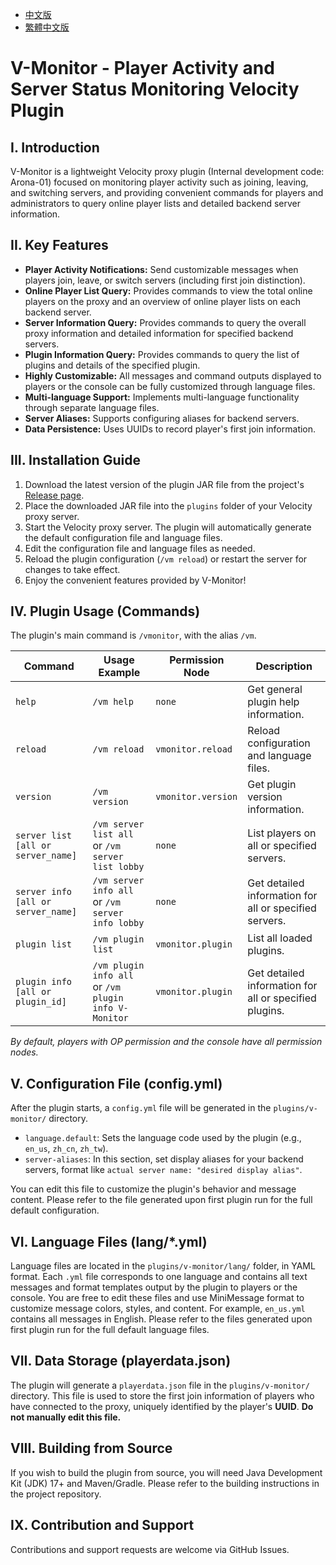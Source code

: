 - [中文版](./README.md)
- [繁體中文版](./README_TW.md)

# V-Monitor - Player Activity and Server Status Monitoring Velocity Plugin

## I. Introduction
V-Monitor is a lightweight Velocity proxy plugin (Internal development code: Arona-01) focused on monitoring player activity such as joining, leaving, and switching servers, and providing convenient commands for players and administrators to query online player lists and detailed backend server information.

## II. Key Features
- **Player Activity Notifications:** Send customizable messages when players join, leave, or switch servers (including first join distinction).
- **Online Player List Query:** Provides commands to view the total online players on the proxy and an overview of online player lists on each backend server.
- **Server Information Query:** Provides commands to query the overall proxy information and detailed information for specified backend servers.
- **Plugin Information Query:** Provides commands to query the list of plugins and details of the specified plugin.
- **Highly Customizable:** All messages and command outputs displayed to players or the console can be fully customized through language files.
- **Multi-language Support:** Implements multi-language functionality through separate language files.
- **Server Aliases:** Supports configuring aliases for backend servers.
- **Data Persistence:** Uses UUIDs to record player's first join information.

## III. Installation Guide
1.  Download the latest version of the plugin JAR file from the project's [Release page](https://github.com/MC-Nirvana/V-Monitor/releases/latest).
2.  Place the downloaded JAR file into the `plugins` folder of your Velocity proxy server.
3.  Start the Velocity proxy server. The plugin will automatically generate the default configuration file and language files.
4.  Edit the configuration file and language files as needed.
5.  Reload the plugin configuration (`/vm reload`) or restart the server for changes to take effect.
6.  Enjoy the convenient features provided by V-Monitor!

## IV. Plugin Usage (Commands)
The plugin's main command is `/vmonitor`, with the alias `/vm`.

| Command                            | Usage Example                                        | Permission Node    | Description                                            |
|------------------------------------|------------------------------------------------------|--------------------|--------------------------------------------------------|
| `help`                             | `/vm help`                                           | `none`             | Get general plugin help information.                   |
| `reload`                           | `/vm reload`                                         | `vmonitor.reload`  | Reload configuration and language files.               |
| `version`                          | `/vm version`                                        | `vmonitor.version` | Get plugin version information.                        |
| `server list [all or server_name]` | `/vm server list all` or `/vm server list lobby`     | `none`             | List players on all or specified servers.              |
| `server info [all or server_name]` | `/vm server info all` or `/vm server info lobby`     | `none`             | Get detailed information for all or specified servers. |
| `plugin list`                      | `/vm plugin list`                                    | `vmonitor.plugin`  | List all loaded plugins.                               |
| `plugin info [all or plugin_id]`   | `/vm plugin info all` or `/vm plugin info V-Monitor` | `vmonitor.plugin`  | Get detailed information for all or specified plugins. |

*By default, players with OP permission and the console have all permission nodes.*

## V. Configuration File (config.yml)
After the plugin starts, a `config.yml` file will be generated in the `plugins/v-monitor/` directory.

- `language.default`: Sets the language code used by the plugin (e.g., `en_us`, `zh_cn`, `zh_tw`).
- `server-aliases`: In this section, set display aliases for your backend servers, format like `actual server name: "desired display alias"`.

You can edit this file to customize the plugin's behavior and message content. Please refer to the file generated upon first plugin run for the full default configuration.

## VI. Language Files (lang/*.yml)
Language files are located in the `plugins/v-monitor/lang/` folder, in YAML format.
Each `.yml` file corresponds to one language and contains all text messages and format templates output by the plugin to players or the console. You are free to edit these files and use MiniMessage format to customize message colors, styles, and content.
For example, `en_us.yml` contains all messages in English. Please refer to the files generated upon first plugin run for the full default language files.

## VII. Data Storage (playerdata.json)
The plugin will generate a `playerdata.json` file in the `plugins/v-monitor/` directory.
This file is used to store the first join information of players who have connected to the proxy, uniquely identified by the player's **UUID**. **Do not manually edit this file.**

## VIII. Building from Source
If you wish to build the plugin from source, you will need Java Development Kit (JDK) 17+ and Maven/Gradle. Please refer to the building instructions in the project repository.

## IX. Contribution and Support
Contributions and support requests are welcome via GitHub Issues.